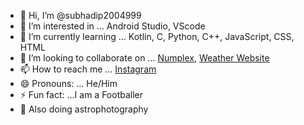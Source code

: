 - 👋 Hi, I’m @subhadip2004999
- 👀 I’m interested in ... Android Studio, VScode
- 🌱 I’m currently learning ... Kotlin, C, Python, C++, JavaScript, CSS, HTML
- 💞️ I’m looking to collaborate on ... [Numplex](https://github.com/Sbiswas001/Numplex495), [Weather Website](https://github.com/subhadip2004999/My-Weather-Website)
- 📫 How to reach me ... [Instagram](https://www.instagram.com/subhadip_2004)
- 😄 Pronouns: ... He/Him
- ⚡ Fun fact: ...I am a Footballer
- 🔭 Also doing astrophotography

<!---
subhadip2004999/subhadip2004999 is a ✨ special ✨ repository because its `README.md` (this file) appears on your GitHub profile.
You can click the Preview link to take a look at your changes.    
--->
